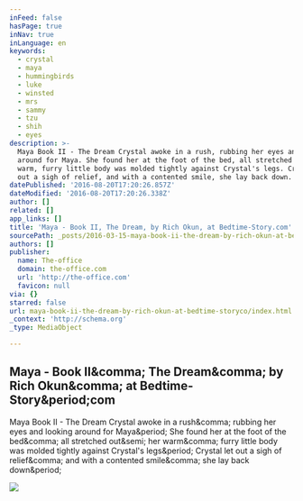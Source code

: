 ```yaml
---
inFeed: false
hasPage: true
inNav: true
inLanguage: en
keywords:
  - crystal
  - maya
  - hummingbirds
  - luke
  - winsted
  - mrs
  - sammy
  - tzu
  - shih
  - eyes
description: >-
  Maya Book II - The Dream Crystal awoke in a rush, rubbing her eyes and looking
  around for Maya. She found her at the foot of the bed, all stretched out; her
  warm, furry little body was molded tightly against Crystal's legs. Crystal let
  out a sigh of relief, and with a contented smile, she lay back down.
datePublished: '2016-08-20T17:20:26.857Z'
dateModified: '2016-08-20T17:20:26.338Z'
author: []
related: []
app_links: []
title: 'Maya - Book II, The Dream, by Rich Okun, at Bedtime-Story.com'
sourcePath: _posts/2016-03-15-maya-book-ii-the-dream-by-rich-okun-at-bedtime-storyco.md
authors: []
publisher:
  name: The-office
  domain: the-office.com
  url: 'http://the-office.com'
  favicon: null
via: {}
starred: false
url: maya-book-ii-the-dream-by-rich-okun-at-bedtime-storyco/index.html
_context: 'http://schema.org'
_type: MediaObject

---
```

<article style=""><h1>Maya - Book II&amp;comma; The Dream&amp;comma; by Rich Okun&amp;comma; at Bedtime-Story&amp;period;com</h1><p>Maya Book II - The Dream Crystal awoke in a rush&amp;comma; rubbing her eyes and looking around for Maya&amp;period; She found her at the foot of the bed&amp;comma; all stretched out&amp;semi; her warm&amp;comma; furry little body was molded tightly against Crystal's legs&amp;period; Crystal let out a sigh of relief&amp;comma; and with a contented smile&amp;comma; she lay back down&amp;period;</p><img src="http://the-office.com/bedtime-story/maya2-3.jpg" /></article>